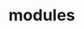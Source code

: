 <!-- generated by markdown-notes-tree -->

# modules

<!-- optional markdown-notes-tree directory description starts here -->

<!-- optional markdown-notes-tree directory description ends here -->


